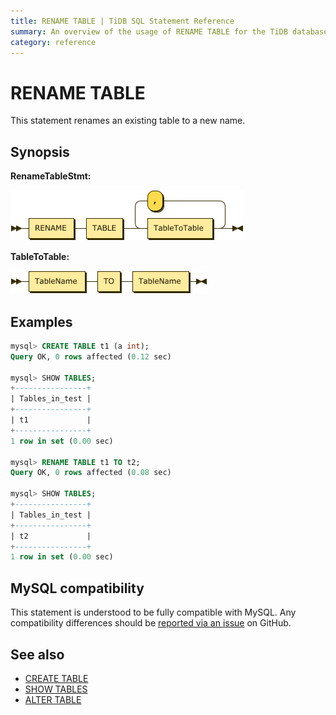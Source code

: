```yaml
---
title: RENAME TABLE | TiDB SQL Statement Reference
summary: An overview of the usage of RENAME TABLE for the TiDB database.
category: reference
---
```


# RENAME TABLE

This statement renames an existing table to a new name.

## Synopsis

**RenameTableStmt:**

![RenameTableStmt](/media/sqlgram-v3.0/RenameTableStmt.png)

**TableToTable:**

![TableToTable](/media/sqlgram-v3.0/TableToTable.png)

## Examples

```sql
mysql> CREATE TABLE t1 (a int);
Query OK, 0 rows affected (0.12 sec)

mysql> SHOW TABLES;
+----------------+
| Tables_in_test |
+----------------+
| t1             |
+----------------+
1 row in set (0.00 sec)

mysql> RENAME TABLE t1 TO t2;
Query OK, 0 rows affected (0.08 sec)

mysql> SHOW TABLES;
+----------------+
| Tables_in_test |
+----------------+
| t2             |
+----------------+
1 row in set (0.00 sec)
```

## MySQL compatibility

This statement is understood to be fully compatible with MySQL. Any compatibility differences should be [reported via an issue](/v3.0/report-issue.md) on GitHub.

## See also

* [CREATE TABLE](/v3.0/reference/sql/statements/create-table.md)
* [SHOW TABLES](/v3.0/reference/sql/statements/show-tables.md)
* [ALTER TABLE](/v3.0/reference/sql/statements/alter-table.md)
